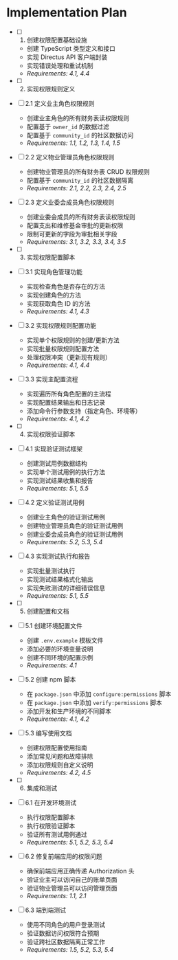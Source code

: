 # Implementation Plan

- [ ] 1. 创建权限配置基础设施
  - 创建 TypeScript 类型定义和接口
  - 实现 Directus API 客户端封装
  - 实现错误处理和重试机制
  - _Requirements: 4.1, 4.4_

- [ ] 2. 实现权限规则定义
- [ ] 2.1 定义业主角色权限规则
  - 创建业主角色的所有财务表读权限规则
  - 配置基于 `owner_id` 的数据过滤
  - 配置基于 `community_id` 的社区数据访问
  - _Requirements: 1.1, 1.2, 1.3, 1.4, 1.5_

- [ ] 2.2 定义物业管理员角色权限规则
  - 创建物业管理员的所有财务表 CRUD 权限规则
  - 配置基于 `community_id` 的社区数据隔离
  - _Requirements: 2.1, 2.2, 2.3, 2.4, 2.5_

- [ ] 2.3 定义业委会成员角色权限规则
  - 创建业委会成员的所有财务表读权限规则
  - 配置支出和维修基金审批的更新权限
  - 限制可更新的字段为审批相关字段
  - _Requirements: 3.1, 3.2, 3.3, 3.4, 3.5_

- [ ] 3. 实现权限配置脚本
- [ ] 3.1 实现角色管理功能
  - 实现检查角色是否存在的方法
  - 实现创建角色的方法
  - 实现获取角色 ID 的方法
  - _Requirements: 4.1, 4.3_

- [ ] 3.2 实现权限规则配置功能
  - 实现单个权限规则的创建/更新方法
  - 实现批量权限规则配置方法
  - 处理权限冲突（更新现有规则）
  - _Requirements: 4.1, 4.4_

- [ ] 3.3 实现主配置流程
  - 实现遍历所有角色配置的主流程
  - 实现配置结果输出和日志记录
  - 添加命令行参数支持（指定角色、环境等）
  - _Requirements: 4.1, 4.2_

- [ ] 4. 实现权限验证脚本
- [ ] 4.1 实现验证测试框架
  - 创建测试用例数据结构
  - 实现单个测试用例的执行方法
  - 实现测试结果收集和报告
  - _Requirements: 5.1, 5.5_

- [ ] 4.2 定义验证测试用例
  - 创建业主角色的验证测试用例
  - 创建物业管理员角色的验证测试用例
  - 创建业委会成员角色的验证测试用例
  - _Requirements: 5.2, 5.3, 5.4_

- [ ] 4.3 实现测试执行和报告
  - 实现批量测试执行
  - 实现测试结果格式化输出
  - 实现失败测试的详细错误信息
  - _Requirements: 5.1, 5.5_

- [ ] 5. 创建配置和文档
- [ ] 5.1 创建环境配置文件
  - 创建 `.env.example` 模板文件
  - 添加必要的环境变量说明
  - 创建不同环境的配置示例
  - _Requirements: 4.1_

- [ ] 5.2 创建 npm 脚本
  - 在 `package.json` 中添加 `configure:permissions` 脚本
  - 在 `package.json` 中添加 `verify:permissions` 脚本
  - 添加开发和生产环境的不同脚本
  - _Requirements: 4.1, 4.2_

- [ ] 5.3 编写使用文档
  - 创建权限配置使用指南
  - 添加常见问题和故障排除
  - 添加权限规则自定义说明
  - _Requirements: 4.2, 4.5_

- [ ] 6. 集成和测试
- [ ] 6.1 在开发环境测试
  - 执行权限配置脚本
  - 执行权限验证脚本
  - 验证所有测试用例通过
  - _Requirements: 5.1, 5.2, 5.3, 5.4_

- [ ] 6.2 修复前端应用的权限问题
  - 确保前端应用正确传递 Authorization 头
  - 验证业主可以访问自己的账单页面
  - 验证物业管理员可以访问管理页面
  - _Requirements: 1.1, 2.1_

- [ ] 6.3 端到端测试
  - 使用不同角色的用户登录测试
  - 验证数据访问权限符合预期
  - 验证跨社区数据隔离正常工作
  - _Requirements: 1.5, 5.2, 5.3, 5.4_
